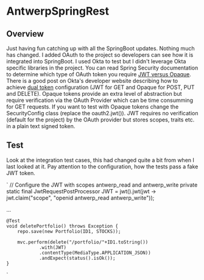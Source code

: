 # AntwerpSpringRest

## Overview
Just having fun catching up with all the SpringBoot updates. Nothing much has changed. I added OAuth to the project so developers can see how it is integrated into SpringBoot. I used Okta to test but I didn't leverage Okta specific libraries in the project. You can read Spring Security documentation to determine which type of OAuth token you require [JWT versus Opaque](https://docs.spring.io/spring-security/site/docs/current/reference/html5/#oauth2). There is a good post on Okta's developer website describing how to achieve [dual token](https://developer.okta.com/blog/2020/08/07/spring-boot-remote-vs-local-tokens) configuration (JWT for GET and Opaque for POST, PUT and DELETE). Opaque tokens provide an extra level of abstraction but require verification via the OAuth Provider which can be time consumming for GET requests. If you want to test with Opaque tokens change the SecurityConfig class (replace the oauth2.jwt()). JWT requires no verification (default for the project) by the OAuth provider but stores scopes, traits etc. in a plain text signed token.

## Test
Look at the integration test cases, this had changed quite a bit from when I last looked at it. Pay attention to the configuration, how the tests pass a fake JWT token.

`	// Configure the JWT with scopes antwerp_read and antwerp_write
	private static final JwtRequestPostProcessor JWT = jwt().jwt(jwt -> jwt.claim("scope", "openid antwerp_read antwerp_write"));
 
 ...
 
 	@Test
	void deletePortfolio() throws Exception {
		repo.save(new Portfolio(ID1, STOCKS));

		mvc.perform(delete("/portfolio/"+ID1.toString())
				.with(JWT)
				.contentType(MediaType.APPLICATION_JSON))
				.andExpect(status().isOk());
	}
`
